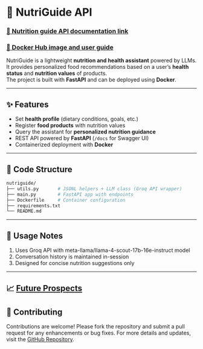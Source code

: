 # 🍏 NutriGuide API

### [🔗 Nutrition guide API documentation link](https://tuhindutta.github.io/nutriguide/api_doc.html)
### [🔗 Docker Hub image and user guide](https://hub.docker.com/r/tkdutta/nutriguide-api)

NutriGuide is a lightweight **nutrition and health assistant** powered by LLMs.  
It provides personalized food recommendations based on a user’s **health status** and **nutrition values** of products.  
The project is built with **FastAPI** and can be deployed using **Docker**.

---

## ✨ Features
- Set **health profile** (dietary conditions, goals, etc.)
- Register **food products** with nutrition values
- Query the assistant for **personalized nutrition guidance**
- REST API powered by **FastAPI** (`/docs` for Swagger UI)
- Containerized deployment with **Docker**

---

## 📂 Code Structure
```bash
nutriguide/
├── utils.py       # JSONL helpers + LLM class (Groq API wrapper)
├── main.py        # FastAPI app with endpoints
├── Dockerfile     # Container configuration
├── requirements.txt
└── README.md
```

---

## 🚀 Usage Notes
1. Uses Groq API with meta-llama/llama-4-scout-17b-16e-instruct model
2. Conversation history is maintained in-session
3. Designed for concise nutrition suggestions only

---

## 📈 [Future Prospects](https://tuhindutta.github.io/nutriguide/future-prospect)

## 🤝 Contributing
Contributions are welcome! Please fork the repository and submit a pull request for any enhancements or bug fixes. For more details and updates, visit the [GitHub Repository](https://github.com/tuhindutta/nutriguide).
